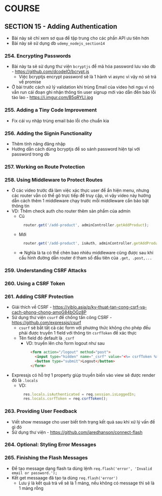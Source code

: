 # COURSE

## SECTION 15 - Adding Authentication

- Bài này sẽ chỉ xem sơ qua để tập trung cho các phần API ưu tiên hơn
- Bài này sẽ sử dụng db `udemy_nodejs_section14` 

### 254. Encrypting Passwords

- Bài này ta sẽ sử dụng thư viện `bcryptjs` để mã hóa password lưu vào db - https://github.com/dcodeIO/bcrypt.js 
  - Việc bcryptjs encrypt password sẽ là 1 hành vi async vì vậy nó sẽ trả về promise
- Ở bài trước cách xử lý validation khi trùng Email của video hơi ngu vì nó vẫn run cái đoạn ghi nhận thông tin user signup mới vào dẫn đến báo lỗi tào lao - https://i.imgur.com/B5qRYLI.jpg

### 255. Adding a Tiny Code Improvement

- Fix cái vụ nhập trùng email báo lỗi cho chuẩn kia

### 256. Adding the Signin Functionality

- Thêm tính năng đăng nhập
- Hướng dẫn cách dùng bcryptjs để so sánh password hiện tại với password trong db

### 257. Working on Route Protection
### 258. Using Middleware to Protect Routes

- Ở các video trước đã làm việc xác thực user để ẩn hiện menu, nhưng các router vẫn có thể gõ trực tiếp để truy cập, vì vậy video này hướng dẫn cách thêm 1 middleware chạy trước mỗi middleware cần bảo bật thông tin
- VD: Thêm check auth cho router thêm sản phẩm của admin 
  - Cũ
    ```javascript
      router.get('/add-product', adminController.getAddProduct);
    ```
  - Mới
    ```javascript
      router.get('/add-product', isAuth, adminController.getAddProduct);
    ```
  - => Nghĩa là ta có thể chèn bao nhiêu middleware cũng được sau khi cấu hình đường dẫn router ở tham số đầu tiên của `.get, .post,...`

### 259. Understanding CSRF Attacks
### 260. Using a CSRF Token
### 261. Adding CSRF Protection 

- Giải thích về CSRF - https://viblo.asia/p/ky-thuat-tan-cong-csrf-va-cach-phong-chong-amoG84bOGz8P 
- Sử dụng thư viện `csurf` để chống tấn công CSRF - https://github.com/expressjs/csurf 
  - `csurf` sẽ bắt tất cả các form với phương thức không cho phép đều phải được truyền 1 field với thông tin `csrfToken` để xác thực
  - Tên field đó default là `_csrf`
    - VD: truyền lên cho form logout như sau
      ```html
        <form action="/logout" method="post">
          <input type="hidden" name="_csrf" value="<%= csrfToken %>">
          <button type="submit">Logout</button>
        </form>
      ```
- Expressjs có hỗ trợ 1 property giúp truyền biến vào view sẽ được render đó là `.locals`
  - VD:
    ```javascript
      res.locals.isAuthenticated = req.session.isLoggedIn;
      res.locals.csrfToken = req.csrfToken();
    ```

### 263. Providing User Feedback 

- Viết show message cho user biết tình trạng kết quả sau khi xử lý vấn đề gì đó
- Sử dụng thư viện - https://github.com/jaredhanson/connect-flash 

### 264. Optional: Styling Error Messages
### 265. Finishing the Flash Messages 

- Để tạo message dạng flash ta dùng lệnh `req.flash('error', 'Invalid email or password.');`
- Kết get messaage đã tạo ta dùng `req.flash('error')`
  - Lưu ý là kết quả trả về sẽ là 1 mảng, nếu không có message thì sẽ là 1 mảng rỗng